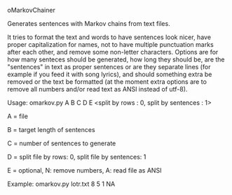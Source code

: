 oMarkovChainer


Generates sentences with Markov chains from text files.


It tries to format the text and words to have sentences look nicer, have proper capitalization for names, not to have multiple punctuation marks after each other, and remove some non-letter characters.
Options are for how many senteces should be generated, how long they should be, are the "sentences" in text as proper sentences or are they separate lines (for example if you feed it with song lyrics), and should something extra be removed or the text be formatted (at the moment extra options are to remove all numbers and/or read text as ANSI instead of utf-8).


Usage:
omarkov.py A B C D E <sentence length> <number of sentences> <split by rows : 0, split by sentences : 1> <optional>
  
A = file

B = target length of sentences

C = number of sentences to generate

D = split file by rows: 0, split file by sentences: 1

E = optional, N: remove numbers, A: read file as ANSI

Example: omarkov.py lotr.txt 8 5 1 NA
